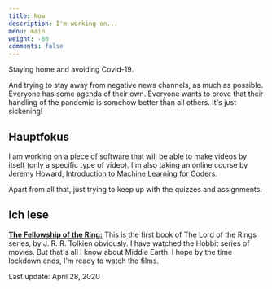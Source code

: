 ```yaml
---
title: Now
description: I'm working on...
menu: main
weight: -80
comments: false
---
```


Staying home and avoiding Covid-19.

And trying to stay away from negative news channels, as much as possible. Everyone has some agenda of their own. Everyone wants to prove that their handling of the pandemic is somehow better than all others. It's just sickening!

## Hauptfokus

I am working on a piece of software that will be able to make videos by itself (only a specific type of video). I'm also taking an online course by Jeremy Howard, [Introduction to Machine Learning for Coders](http://course18.fast.ai/ml).

Apart from all that, just trying to keep up with the quizzes and assignments.

## Ich lese

[**The Fellowship of the Ring:**](https://www.goodreads.com/book/show/34.The_Fellowship_of_the_Ring) This is the first book of The Lord of the Rings series, by J. R. R. Tolkien obviously. I have watched the Hobbit series of movies. But that's all I know about Middle Earth. I hope by the time lockdown ends, I'm ready to watch the films.

Last update: April 28, 2020
